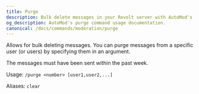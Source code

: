 ```yaml
---
title: Purge
description: Bulk delete messages in your Revolt server with AutoMod's purge command. Delete a specific number of messages and filter deletion by user. 
og_description: AutoMod's purge command usage documentation.
canonical: /docs/commands/moderation/purge
---
```


Allows for bulk deleting messages. You can purge messages from a specific user (or users) by specifying them in an argument.

The messages must have been sent within the past week.

Usage: `/purge <number> [user1,user2,...]`

Aliases: `clear`
